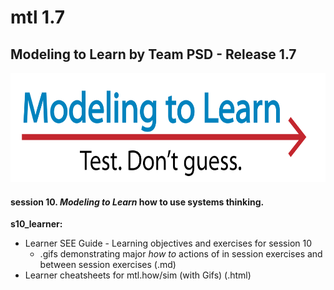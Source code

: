 # mtl 1.7
## Modeling to Learn by Team PSD - Release 1.7

<img src = "https://github.com/lzim/teampsd/blob/master/resources/logos/mtl_testdontguess_sm.png"
     height = "175" width = "650">  
     
#### session 10. *Modeling to Learn* how to use **systems thinking**.

**s10_learner:** 
   + Learner SEE Guide - Learning objectives and exercises for session 10 
     + .gifs demonstrating major *how to* actions of in session exercises and between session exercises (.md)
   + Learner cheatsheets for mtl.how/sim (with Gifs) (.html)
